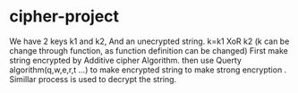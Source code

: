 # cipher-project
We have 2 keys k1 and k2, And an unecrypted string.
k=k1 XoR k2 (k can be change through function, as function definition can be changed)
First make string encrypted by Additive cipher Algorithm.
then use Querty algorithm(q,w,e,r,t ...) to make encrypted string to make strong encryption .
Simillar process is used to decrypt the string.
